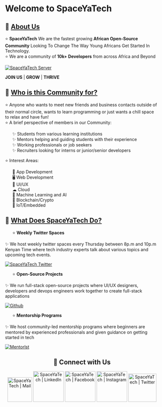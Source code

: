 # Welcome to SpaceYaTech
<h2>📌 <ins>About Us</ins></h2>
<p>
  ⭐ <b>SpaceYaTech</b> We are the fastest growing <b>African Open-Source Community</b> Looking To Change The Way Young Africans Get Started In Technology.<br>
  ⭐ We are a community of <b>10k+ Developers</b> from across Africa and Beyond 
  </p>
 
 [![SpaceYaTech Server](https://dcbadge.vercel.app/api/server/wThVRr8NTN)](https://discord.gg/wThVRr8NTN)  <br>

**JOIN US** | **GROW** | **THRIVE**
  <h2>📌 <ins>Who is this Community for?</ins></h2>
<p>
    ⭐ Anyone who wants to meet new friends and business contacts outside of their normal circle, wants to learn programming or just wants a chill space to relax and have fun! <br>
    ⭐ A brief perspective of members in our Community: <br> 
    <ul>
        ✨ Students from various learning institutions <br> 
        ✨ Mentors helping and guiding students with their experience <br> 
        ✨ Working professionals or job seekers <br>
        ✨ Recruiters looking for interns or junior/senior developers <br>
     </ul>
    ⭐ Interest Areas:
    <ul>        
        📱 App Development <br> 
        🖥️ Web Development <br> 
        🎨 UI/UX <br> 
        ☁  Cloud <br> 
        🧠 Machine Learning and AI <br> 
        🔗 Blockchain/Crypto <br> 
        🤖 IoT/Embedded <br> 
    </ul>
</p>

<h2>📌 <ins>What Does SpaceYaTech Do?</ins></h2>

<ul>
  ⭐ <b>Weekly Twitter Spaces</b>
</ul>
<p>
 ✨ We host weekly twitter spaces every Thursday between 8p.m and 10p.m Kenyan Time where tech industry experts talk about various topics and upcoming tech events. 
  </p>

[![SpaceYaTech Twitter](https://img.shields.io/badge/Twitter-1DA1F2?style=for-the-badge&logo=twitter&logoColor=white)](https://twitter.com/SpaceyaTech)

<ul>
  ⭐ <b> Open-Source Projects</b>
  </ul>
<p>
 ✨ We run full-stack open-source projects where UI/UX designers, developers and devops engineers work together to create full-stack applications
 </p>
  
  [![Github](https://img.shields.io/github/followers/SpaceyaTech.svg?style=social&label=Following&maxAge=2592000)](https://github.com/SpaceyaTech/) 
  
<ul>
  ⭐ <b> Mentorship Programs</b>
  </ul>
<p>
 ✨ We host community-led mentorship programs where beginners are mentored by experienced professionals and given guidance on getting started in tech
 </p> 
 
[![Mentorlst](https://img.shields.io/badge/Mentorlst-c628ed?style=for-the-badge&logoColor=white)](https://www.mentorlst.com/)
 
<div align="center">
    
<h2 align="center"> 🔗 Connect with Us </h2>
    
[<img alt="SpaceYaTech | Mail" width="80px" src="https://img.shields.io/badge/-Gmail-000000?logo=gmail&Color=0A66C2&style=flat-square" />](mailto:info@spaceyatech.com)
    [<img alt="SpaceYaTech | LinkedIn" width="100px" src="https://img.shields.io/badge/-LinkedIn-000000?logo=linkedin&Color=0A66C2&style=flat-square" />](https://www.linkedin.com/company/spaceyatech/)
    [<img alt="SpaceYaTech | Facebook" width="100px" src="https://img.shields.io/badge/-Facebook-000000?logo=facebook&Color=0A66C2&style=flat-square" />](https://www.facebook.com/)
    [<img alt="SpaceYaTech | Instagram" width="100px" src="https://img.shields.io/badge/-Instagram-000000?logo=instagram&Color=0A66C2&style=flat-square" />](https://www.instagram.com/)
    [<img alt="SpaceYaTech | Twitter" width="92px" src="https://img.shields.io/badge/-Twitter-000000?logo=twitter&Color=0A66C2&style=flat-square" />](https://twitter.com/SpaceyaTech)
    
</div>


<!--

**Here are some ideas to get you started:**

🙋‍♀️ A short introduction - what is your organization all about?
🌈 Contribution guidelines - how can the community get involved?
👩‍💻 Useful resources - where can the community find your docs? Is there anything else the community should know?
🍿 Fun facts - what does your team eat for breakfast?
🧙 Remember, you can do mighty things with the power of [Markdown](https://docs.github.com/github/writing-on-github/getting-started-with-writing-and-formatting-on-github/basic-writing-and-formatting-syntax)
-->
